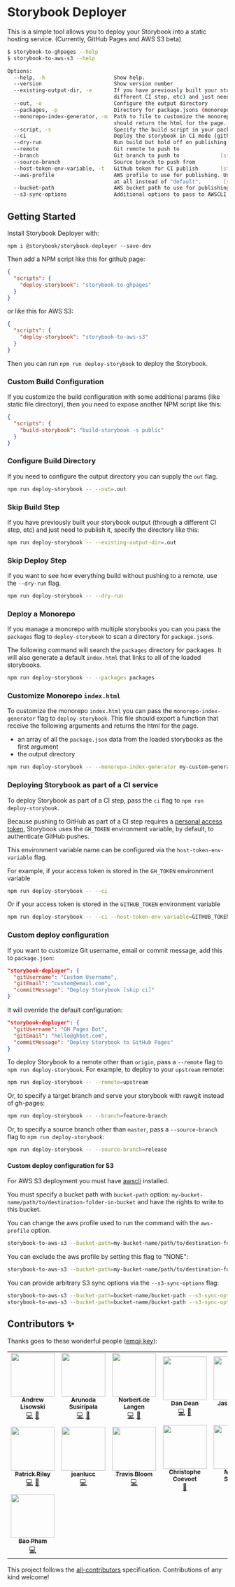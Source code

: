 # Storybook Deployer

This is a simple tool allows you to deploy your Storybook into a static hosting service. (Currently, GitHub Pages and AWS S3 beta)

```sh
$ storybook-to-ghpages --help
$ storybook-to-aws-s3 --help

Options:
  --help, -h                      Show help.                                             [boolean]
  --version                       Show version number                                    [boolean]
  --existing-output-dir, -e       If you have previously built your storybook output (through a
                                  different CI step, etc) and just need to publish it     [string]
  --out, -o                       Configure the output directory                          [string]
  --packages, -p                  Directory for package.jsons (monorepo support)          [string]
  --monorepo-index-generator, -m  Path to file to customize the monorepo index.html. This function
                                  should return the html for the page.                    [string]
  --script, -s                    Specify the build script in your package.json           [string]
  --ci                            Deploy the storybook in CI mode (github only)          [boolean]
  --dry-run                       Run build but hold off on publishing                   [boolean]
  --remote                        Git remote to push to               [string] [default: "origin"]
  --branch                        Git branch to push to             [string] [default: "gh-pages"]
  --source-branch                 Source branch to push from          [string] [default: "master"]
  --host-token-env-variable, -t   Github token for CI publish       [string] [default: "GH_TOKEN"]
  --aws-profile                   AWS profile to use for publishing. Use NONE to use no profile
                                  at all instead of "default".       [string] [default: "default"]
  --bucket-path                   AWS bucket path to use for publishing                   [string]
  --s3-sync-options               Additional options to pass to AWSCLI s3 sync            [string]
```

## Getting Started

Install Storybook Deployer with:

```
npm i @storybook/storybook-deployer --save-dev
```

Then add a NPM script like this for github page:

```json
{
  "scripts": {
    "deploy-storybook": "storybook-to-ghpages"
  }
}
```

or like this for AWS S3:

```json
{
  "scripts": {
    "deploy-storybook": "storybook-to-aws-s3"
  }
}
```

Then you can run `npm run deploy-storybook` to deploy the Storybook.

### Custom Build Configuration

If you customize the build configuration with some additional params (like static file directory), then you need to expose another NPM script like this:

```json
{
  "scripts": {
    "build-storybook": "build-storybook -s public"
  }
}
```

### Configure Build Directory

If you need to configure the output directory you can supply the `out` flag.

```sh
npm run deploy-storybook -- --out=.out
```

### Skip Build Step

If you have previously built your storybook output (through a different CI step, etc) and just need to publish it, specify the directory like this:

```sh
npm run deploy-storybook -- --existing-output-dir=.out
```

### Skip Deploy Step

if you want to see how everything build without pushing to a remote, use the `--dry-run` flag.

```sh
npm run deploy-storybook -- --dry-run
```

### Deploy a Monorepo

If you manage a monorepo with multiple storybooks you can you pass the `packages` flag to `deploy-storybook` to scan a directory for `package.json`s.

The following command will search the `packages` directory for packages. It will also generate a default `index.html` that links to all of the loaded storybooks.

```sh
npm run deploy-storybook -- --packages packages
```

### Customize Monorepo `index.html`

To customize the monorepo `index.html` you can pass the `monorepo-index-generator` flag to `deploy-storybook`. This file should export a function that receive the following arguments and returns the html for the page.

- an array of all the `package.json` data from the loaded storybooks as the first argument
- the output directory

```sh
npm run deploy-storybook -- --monorepo-index-generator my-custom-generator.js
```

### Deploying Storybook as part of a CI service

To deploy Storybook as part of a CI step, pass the `ci` flag to `npm run deploy-storybook`.

Because pushing to GitHub as part of a CI step requires a [personal access token](https://github.com/blog/1509-personal-api-tokens), Storybook uses the `GH_TOKEN` environment variable, by default, to authenticate GitHub pushes.

This environment variable name can be configured via the `host-token-env-variable` flag.

For example, if your access token is stored in the `GH_TOKEN` environment variable

```sh
npm run deploy-storybook -- --ci
```

Or if your access token is stored in the `GITHUB_TOKEN` environment variable

```sh
npm run deploy-storybook -- --ci --host-token-env-variable=GITHUB_TOKEN
```

### Custom deploy configuration

If you want to customize Git username, email or commit message, add this to `package.json`:

```json
"storybook-deployer": {
  "gitUsername": "Custom Username",
  "gitEmail": "custom@email.com",
  "commitMessage": "Deploy Storybook [skip ci]"
}
```

It will override the default configuration:

```json
"storybook-deployer": {
  "gitUsername": "GH Pages Bot",
  "gitEmail": "hello@ghbot.com",
  "commitMessage": "Deploy Storybook to GitHub Pages"
}
```

To deploy Storybook to a remote other than `origin`, pass a `--remote` flag to `npm run deploy-storybook`.
For example, to deploy to your `upstream` remote:

```sh
npm run deploy-storybook -- --remote=upstream
```

Or, to specify a target branch and serve your storybook with rawgit instead of gh-pages:

```sh
npm run deploy-storybook -- --branch=feature-branch
```

Or, to specify a source branch other than `master`, pass a `--source-branch` flag to `npm run deploy-storybook`:

```sh
npm run deploy-storybook -- --source-branch=release
```

#### Custom deploy configuration for S3

For AWS S3 deployment you must have [awscli](https://docs.aws.amazon.com/cli/latest/userguide/installing.html) installed.

You must specify a bucket path with `bucket-path` option: `my-bucket-name/path/to/destination-folder-in-bucket` and have the rights to write to this bucket.

You can change the aws profile used to run the command with the `aws-profile` option.

```sh
storybook-to-aws-s3 --bucket-path=my-bucket-name/path/to/destination-folder-in-bucket --aws-profile=myprofile
```

You can exclude the aws profile by setting this flag to "NONE":

```sh
storybook-to-aws-s3 --bucket-path=my-bucket-name/path/to/destination-folder-in-bucket --aws-profile=NONE
```

You can provide arbitrary S3 sync options via the `--s3-sync-options` flag:

```sh
storybook-to-aws-s3 --bucket-path=bucket-name/bucket-path --s3-sync-options=--acl=public-read
storybook-to-aws-s3 --bucket-path=bucket-name/bucket-path --s3-sync-options="--acl=public-read --quiet"
```

## Contributors ✨

Thanks goes to these wonderful people ([emoji key](https://allcontributors.org/docs/en/emoji-key)):

<!-- ALL-CONTRIBUTORS-LIST:START - Do not remove or modify this section -->
<!-- prettier-ignore-start -->
<!-- markdownlint-disable -->
<table>
  <tr>
    <td align="center"><a href="http://hipstersmoothie.com"><img src="https://avatars3.githubusercontent.com/u/1192452?v=4" width="100px;" alt=""/><br /><sub><b>Andrew Lisowski</b></sub></a><br /><a href="https://github.com/storybookjs/storybook-deployer/commits?author=hipstersmoothie" title="Code">💻</a> <a href="https://github.com/storybookjs/storybook-deployer/commits?author=hipstersmoothie" title="Documentation">📖</a></td>
    <td align="center"><a href="https://arunoda.me"><img src="https://avatars1.githubusercontent.com/u/50838?v=4" width="100px;" alt=""/><br /><sub><b>Arunoda Susiripala</b></sub></a><br /><a href="https://github.com/storybookjs/storybook-deployer/commits?author=arunoda" title="Code">💻</a> <a href="https://github.com/storybookjs/storybook-deployer/commits?author=arunoda" title="Documentation">📖</a></td>
    <td align="center"><a href="https://github.com/ndelangen"><img src="https://avatars2.githubusercontent.com/u/3070389?v=4" width="100px;" alt=""/><br /><sub><b>Norbert de Langen</b></sub></a><br /><a href="https://github.com/storybookjs/storybook-deployer/commits?author=ndelangen" title="Code">💻</a> <a href="https://github.com/storybookjs/storybook-deployer/commits?author=ndelangen" title="Documentation">📖</a></td>
    <td align="center"><a href="https://dandean.com"><img src="https://avatars3.githubusercontent.com/u/18332?v=4" width="100px;" alt=""/><br /><sub><b>Dan Dean</b></sub></a><br /><a href="https://github.com/storybookjs/storybook-deployer/commits?author=dandean" title="Code">💻</a> <a href="https://github.com/storybookjs/storybook-deployer/commits?author=dandean" title="Documentation">📖</a></td>
    <td align="center"><a href="http://www.jsonunger.com"><img src="https://avatars1.githubusercontent.com/u/16748392?v=4" width="100px;" alt=""/><br /><sub><b>Jason Unger</b></sub></a><br /><a href="https://github.com/storybookjs/storybook-deployer/commits?author=jsonunger" title="Code">💻</a> <a href="https://github.com/storybookjs/storybook-deployer/commits?author=jsonunger" title="Documentation">📖</a></td>
    <td align="center"><a href="https://github.com/nkov"><img src="https://avatars3.githubusercontent.com/u/3165749?v=4" width="100px;" alt=""/><br /><sub><b>nkov</b></sub></a><br /><a href="https://github.com/storybookjs/storybook-deployer/commits?author=nkov" title="Code">💻</a> <a href="https://github.com/storybookjs/storybook-deployer/commits?author=nkov" title="Documentation">📖</a></td>
    <td align="center"><a href="https://github.com/tsargent"><img src="https://avatars3.githubusercontent.com/u/173215?v=4" width="100px;" alt=""/><br /><sub><b>Tyler Sargent</b></sub></a><br /><a href="https://github.com/storybookjs/storybook-deployer/commits?author=tsargent" title="Documentation">📖</a></td>
  </tr>
  <tr>
    <td align="center"><a href="http://patrickmriley.net"><img src="https://avatars2.githubusercontent.com/u/4237045?v=4" width="100px;" alt=""/><br /><sub><b>Patrick Riley</b></sub></a><br /><a href="https://github.com/storybookjs/storybook-deployer/commits?author=priley86" title="Code">💻</a> <a href="https://github.com/storybookjs/storybook-deployer/commits?author=priley86" title="Documentation">📖</a></td>
    <td align="center"><a href="https://github.com/jeanlucc"><img src="https://avatars0.githubusercontent.com/u/6769926?v=4" width="100px;" alt=""/><br /><sub><b>jeanlucc</b></sub></a><br /><a href="https://github.com/storybookjs/storybook-deployer/commits?author=jeanlucc" title="Code">💻</a></td>
    <td align="center"><a href="http://travisbloom.me"><img src="https://avatars1.githubusercontent.com/u/1258114?v=4" width="100px;" alt=""/><br /><sub><b>Travis Bloom</b></sub></a><br /><a href="https://github.com/storybookjs/storybook-deployer/commits?author=travisbloom" title="Code">💻</a></td>
    <td align="center"><a href="https://github.com/stof"><img src="https://avatars0.githubusercontent.com/u/439401?v=4" width="100px;" alt=""/><br /><sub><b>Christophe Coevoet</b></sub></a><br /><a href="#maintenance-stof" title="Maintenance">🚧</a></td>
    <td align="center"><a href="http://shilman.net"><img src="https://avatars2.githubusercontent.com/u/488689?v=4" width="100px;" alt=""/><br /><sub><b>Michael Shilman</b></sub></a><br /><a href="#maintenance-shilman" title="Maintenance">🚧</a></td>
    <td align="center"><a href="https://github.com/jaebradley"><img src="https://avatars0.githubusercontent.com/u/8136030?v=4" width="100px;" alt=""/><br /><sub><b>Jae Bradley</b></sub></a><br /><a href="https://github.com/storybookjs/storybook-deployer/commits?author=jaebradley" title="Code">💻</a></td>
    <td align="center"><a href="https://bryce.io/"><img src="https://avatars1.githubusercontent.com/u/3171252?v=4" width="100px;" alt=""/><br /><sub><b>Bryce Dorn</b></sub></a><br /><a href="https://github.com/storybookjs/storybook-deployer/issues?q=author%3Abrycedorn" title="Bug reports">🐛</a></td>
  </tr>
  <tr>
    <td align="center"><a href="https://github.com/baopham"><img src="https://avatars3.githubusercontent.com/u/783410?v=4" width="100px;" alt=""/><br /><sub><b>Bao Pham</b></sub></a><br /><a href="https://github.com/storybookjs/storybook-deployer/commits?author=baopham" title="Code">💻</a></td>
  </tr>
</table>

<!-- markdownlint-enable -->
<!-- prettier-ignore-end -->

<!-- ALL-CONTRIBUTORS-LIST:END -->

This project follows the [all-contributors](https://github.com/all-contributors/all-contributors) specification. Contributions of any kind welcome!
